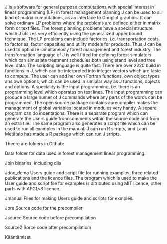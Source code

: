 
J is a software for general purpose computations with special 
interest in linear programming (LP) in forest management planning
J can be used to all kind of matrix computations, as an interface to Gnuplot graphics.
It can solve ordinary LP problems where the problems are defined either in matrix
form or text files. The forest planning problems have a special structure which J utilizes
very efficiently using the generalized upper bound technique. The LP problems can 
include factories, i.e. transportation costs to factories, factor capacities and 
utility models for products. Thus J can be used to optimize simultaneosly forest 
management and forest industry. The transformation language of J is well fitted 
for defining forest simulators which can simualate treatment schedules both using
stand level and tree level data. The scripting language is quite fast. There are over 
2220 build in functions in J, which can be interpreted into integer vectors
which are faste to compute. The user can
 add her own Fortran functions, own object types ans own options, which can be used in simiular way as J functions,
 objects and options. A speciality is the input programming, i.e. there is an
 programming level which operates on text lines. The input programming can produce 
 a large numer of J commands where any parts of the words can be programmed. The open source package
 contains aprecompiler makes the management of global variables located in modules very
 handy. A separe program can do indentations. There is a separate program which can generate the Users guide
 from comments within the source code and from an extra file. The same program also generates a script file which
 can be used to run all examples in the manual. J can run R scripts, and Lauri Metätalo has made a R package which 
 can run J srripts.
 
 Theere are folders in Github:
 
Data folder for data used in forest management linear programming.

Jbin binaries, including dlls

Jdoc_demo Users guide and script file for running examples, three related publications 
and the licence files. The program which is used to make the User guide and script file for
examples is ditributed using MIT licence, other parts with APGLv3 licence.

Jmanual Files for making Users guide and scripts for exmples.

Jpre  Source code for the precompiler

Jsource Source code before precompilatipn

Source2 Sorce code after precompilatiom



Kääntämiset
